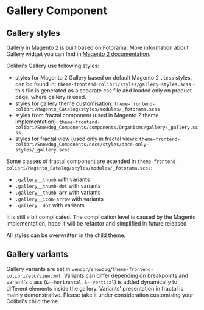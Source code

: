 # Gallery Component

## Gallery styles
Gallery in Magento 2 is built based on [Fotorama](https://fotorama.io). More information about Gallery widget you can find in [Magento 2 documentation](https://devdocs.magento.com/guides/v2.3/javascript-dev-guide/widgets/widget_gallery.html).

Colibri's Gallery use following styles:
* styles for Magento 2 Gallery based on default Magento 2 `.less` styles, can be found in: `theme-frontend-colibri/styles/gallery-styles.scss` - this file is generated as a separate css file and loaded only on product page, where gallery is used.
* styles for gallery theme customisation: `theme-frontend-colibri/Magento_Catalog/styles/modules/_fotorama.scss`
* styles from fractal component (used in Magento 2 theme implementation): `theme-frontend-colibri/Snowdog_Components/components/Organisms/gallery/_gallery.scss`
* styles for fractal view (used only in fractal view): `theme-frontend-colibri/Snowdog_Components/docs/styles/docs-only-styles/_gallery.scss`

Some classes of fractal component are extended in `theme-frontend-colibri/Magento_Catalog/styles/modules/_fotorama.scss`:
* `.gallery__thumb` with variants
* `.gallery__thumb-dot` with variants
* `.gallery__thumb-arr` with variants
* `.gallery__icon-arrow` with variants
* `.gallery__dot` with variants

It is still a bit complicated. The complication level is caused by the Magento implementation, hope it will be refactor and simplified in future released

All styles can be overwritten in the child theme.

## Gallery variants
Gallery variants are set in `vendor/snowdog/theme-frontend-colibri/etc/view.xml`. Variants can differ depending on breakpoints and variant's class (`&--horizontal`, `&--vertical`) is added dynamically to different elements inside the gallery.
Variants' presentation in fractal is mainly demonstrative. Please take it under consideration customising your Colibri's child theme.
